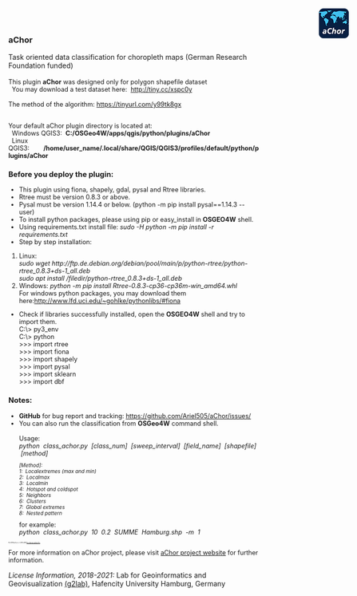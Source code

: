 <html>
<body>
<h3>aChor</h3>
<img src="https://github.com/Ariel505/aChor/blob/master/icon.png?raw=true" alt="aChor" width="60px;" style="position: absolute;top:20px;right:50px;" align="right" />
Task oriented data classification for choropleth maps (German Research Foundation funded)<br/><br />

<div id='help' style='font-size:.9em;'>
This plugin <b>aChor</b> was designed only for polygon shapefile dataset<br>
&nbsp;&nbsp;You may download a test dataset here:&nbsp;&nbsp;<a href="http://tiny.cc/xspc0y" target='_blank'>http://tiny.cc/xspc0y</a><br><br>
The method of the algorithm: <a href="https://tinyurl.com/y99tk8gx" target="_blank"> https://tinyurl.com/y99tk8gx </a><br><br>
<p>
Your default aChor plugin directory is located at:<br>
&nbsp;&nbsp;Windows QGIS3:&nbsp;&nbsp;<b>C:/OSGeo4W/apps/qgis/python/plugins/aChor</b><br>
&nbsp;&nbsp;Linux QGIS3:&nbsp;&nbsp;&nbsp;&nbsp;&nbsp;&nbsp;&nbsp;&nbsp;<b>/home/user_name/.local/share/QGIS/QGIS3/profiles/default/python/plugins/aChor</b>
<p>
<h3>Before you deploy the plugin:</h3>
<ul>
    <li>This plugin using fiona, shapely, gdal, pysal and Rtree libraries.
    <li>Rtree must be version 0.8.3 or above.
    <li>Pysal must be version 1.14.4 or below. (python -m pip install pysal==1.14.3 --user)
    <li>To install python packages, please using pip or easy_install in <b>OSGEO4W</b> shell.
    <li>Using requirements.txt install file: <i>sudo -H python -m pip install -r requirements.txt</i>
    <li>Step by step installation:</ul>
    <ol><li>Linux: <br><i>sudo wget http://ftp.de.debian.org/debian/pool/main/p/python-rtree/python-rtree_0.8.3+ds-1_all.deb </i><br>
	<i>sudo apt install /filedir/python-rtree_0.8.3+ds-1_all.deb</i>
    <li>Windows: <i>python -m pip install Rtree-0.8.3-cp36-cp36m-win_amd64.whl</i>
    <br>For windows python packages, you may download them here:<a href="http://www.lfd.uci.edu/~gohlke/pythonlibs/#fiona" >http://www.lfd.uci.edu/~gohlke/pythonlibs/#fiona</a></ol>
<ul>    
    <li>Check if libraries successfully installed, open the <b>OSGEO4W</b> shell and try to import them.<br>
	C:\> py3_env<br>
	C:\> python<br>   
	&gt;&gt;&gt;&nbsp;import rtree<br>
	&gt;&gt;&gt;&nbsp;import fiona<br>
	&gt;&gt;&gt;&nbsp;import shapely<br>
	&gt;&gt;&gt;&nbsp;import pysal<br>
	&gt;&gt;&gt;&nbsp;import sklearn<br>
	&gt;&gt;&gt;&nbsp;import dbf
</ul>
<h3>Notes:</h3>
<ul>
    <li><b>GitHub</b> for bug report and tracking:
        <a href="https://github.com/Ariel505/aChor/issues/">https://github.com/Ariel505/aChor/issues/</a><br>
    <li>You can also run the classification from <b>OSGeo4W</b> command shell. <br><br>Usage:&nbsp;<br><i>python &nbsp;class_achor.py &nbsp;[class_num] &nbsp;[sweep_interval] &nbsp;[field_name] &nbsp;[shapefile] &nbsp;[method]</i><br>
	<p style='font-size:.8em;'><i>[Method]: <br>1: &nbsp;Localextremes (max and min) <br>2: &nbsp;Localmax <br>3: &nbsp;Localmin <br>4: &nbsp;Hotspot and coldspot<br>5: &nbsp;Neighbors<br>6: &nbsp;Clusters<br>7: &nbsp;Global extremes<br>8: &nbsp;Nested pattern</i></p>
	for example: <br><i>python &nbsp;class_achor.py &nbsp;10 &nbsp;0.2 &nbsp;SUMME &nbsp;Hamburg.shp &nbsp;-m &nbsp;1</i>
	
	
</ul>
</div>
<p style='font-size:.10em;'><b>Official QGIS Plugin Repository - for QGIS2 and QGIS3<a href="https://plugins.qgis.org/plugins/aChor/" title='aChor QGIS Plugin URL'>
https://plugins.qgis.org/plugins/aChor/
</a></b></p>
<div style='font-size:.9em;'>
<p>
For more information on aChor project, please visit <a href="http://www.geomatik-hamburg.de/g2lab/research-achor.html">aChor  project website</a> for further information.
</p>
</div>
<p>
<i> License Information, 2018-2021:</i>  Lab for Geoinformatics and Geovisualization <a href="http://www.geomatik-hamburg.de/g2lab/">(g2lab)</a>, Hafencity University Hamburg, Germany
</p>
</body>
</html>
